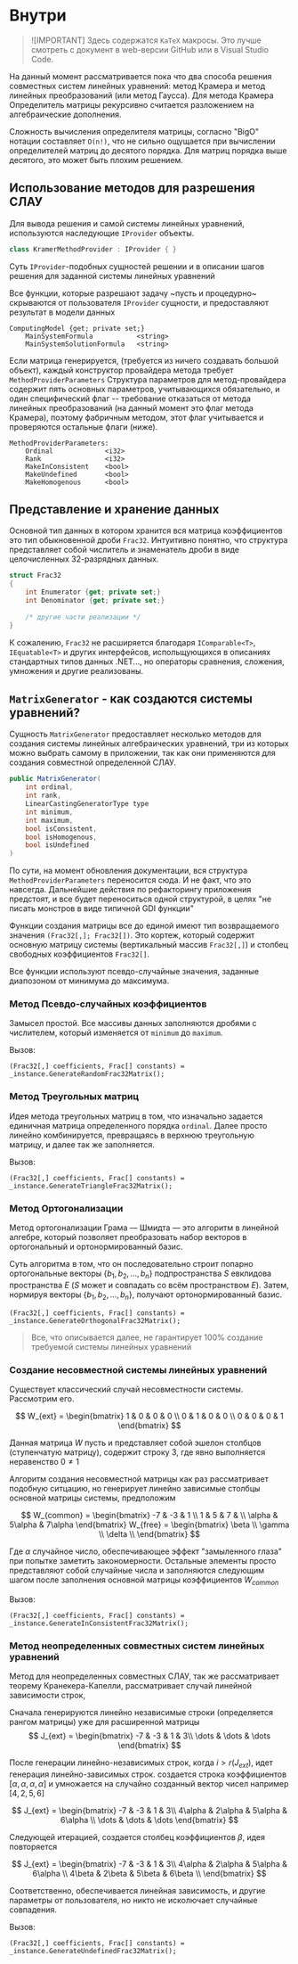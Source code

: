# Внутри

> ![IMPORTANT] Здесь содержатся `KaTeX`
макросы. Это лучше смотреть с документ в 
web-версии GitHub или в Visual Studio Code.

На данный момент рассматривается пока что два способа решения
совместных систем линейных уравнений: метод Крамера
и метод линейных преобразований (или метод Гаусса).
Для метода Крамера Определитель матрицы рекурсивно считается разложением
на алгебраические дополнения.

Сложность вычисления определителя матрицы, согласно
"BigO" нотации составляет `O(n!)`, что не сильно
ощущается при вычислении определителей матриц
до десятого порядка. Для матриц порядка выше десятого,
это может быть плохим решением.

## Использование методов для разрешения СЛАУ
Для вывода решения и самой системы линейных уравнений, 
используются наследующие `IProvider` объекты.

```csharp
class KramerMethodProvider : IProvider { }
```

Суть `IProvider`-подобных сущностей решении
и в описании шагов решения для заданной системы линейных
уравнений

Все функции, которые разрешают задачу ~пусть и процедурно~
скрываются от пользователя `IProvider` сущности, и предоставляют
результат в модели данных

```
ComputingModel {get; private set;}
    MainSystemFormula           <string>
    MainSystemSolutionFormula   <string>
```

Если матрица генерируется, (требуется из ничего создавать большой объект),
каждый конструктор провайдера метода требует `MethodProviderParameters`
Структура параметров для метод-провайдера содержит пять основных параметров,
учитывающихся обязательно, и один специфический флаг -- требование отказаться от метода линейных преобразований
(на данный момент это флаг метода Крамера), поэтому фабричным методом, этот флаг учитывается
и проверяются остальные флаги (ниже).

```
MethodProviderParameters:
    Ordinal             <i32>
    Rank                <i32>
    MakeInConsistent    <bool>
    MakeUndefined       <bool>
    MakeHomogenous      <bool>
```

## Представление и хранение данных
Основной тип данных в котором хранится вся матрица коэффициентов
это тип обыкновенной дроби `Frac32`. Интуитивно понятно, что 
структура представляет собой числитель и знаменатель дроби
в виде целочисленных 32-разрядных данных.

```csharp
struct Frac32 
{
    int Enumerator {get; private set;}
    int Denominator {get; private set;}
    
    /* другие части реализации */
}
```

К сожалению, `Frac32` не расширяется благодаря
`IComparable<T>`, `IEquatable<T>` и других интерфейсов,
испольщующихся в описаниях стандартных типов данных .NET...,
но операторы сравнения, сложения, умножения и другие реализованы.

## `MatrixGenerator` - как создаются системы уравнений?
Сущность `MatrixGenerator` предоставляет несколько методов
для создания системы линейных алгебраических уравнений,
три из которых можно выбрать самому в приложении, так как они
применяются для создания совместной определенной СЛАУ.

```csharp
public MatrixGenerator(
    int ordinal,
    int rank,
    LinearCastingGeneratorType type
    int minimum,
    int maximum,
    bool isConsistent,
    bool isHomogenous,
    bool isUndefined
)
```

По сути, на момент обновления документации, вся структура
`MethodProviderParameters` переносится сюда. И не факт, что это навсегда.
Дальнейшие действия по рефакторингу приложения предстоят, и все будет
переноситься одной структурой, в целях "не писать монстров в виде типичной
GDI функции"

Функции создания матрицы все до единой имеют тип возвращаемого
значения `(Frac32[,]; Frac32[])`. Это кортеж, который содержит
основную матрицу системы (вертикальный массив `Frac32[,]`) и
столбец свободных коэффициентов `Frac32[]`.

Все функции используют псевдо-случайные значения, заданные
диапозоном от минимума до максимума.

### Метод Псевдо-случайных коэффициентов
Замысел простой. Все массивы данных заполняются дробями
с числителем, который изменяется от `minimum` до `maximum`.

Вызов:
```CSharp
(Frac32[,] coefficients, Frac[] constants) = _instance.GenerateRandomFrac32Matrix();
```

### Метод Треугольных матриц
Идея метода треугольных матриц в том, что изначально задается 
единичная матрица определенного порядка `ordinal`. Далее
просто линейно комбинируется, превращаясь в верхнюю
треугольную матрицу, и далее так же заполняется.

Вызов:
```CSharp
(Frac32[,] coefficients, Frac[] constants) = _instance.GenerateTriangleFrac32Matrix();
```

### Метод Ортогонализации
Метод ортогонализации Грама — Шмидта — это алгоритм в 
линейной алгебре, который позволяет преобразовать набор 
векторов в ортогональный и ортонормированный базис.

Суть алгоритма в том, что он последовательно строит 
попарно ортогональные векторы $\{b_1, b_2, ..., b_n\}$ 
подпространства $S$ евклидова пространства $E$ 
($S$ может и совпадать со всём пространством $E$). 
Затем, нормируя векторы $\{b_1, b_2, ..., b_n\}$, 
получают ортонормированный базис.

```CSharp
(Frac32[,] coefficients, Frac[] constants) = _instance.GenerateOrthogonalFrac32Matrix();
```

> Все, что описывается далее, не гарантирует
100% создание требуемой системы линейных уравнений

### Создание несовместной системы линейных уравнений
Существует классический случай несовместности системы.
Рассмотрим его.

$$
W_{ext} = 
\begin{bmatrix}
    1 & 0 & 0 & 0 \\
    0 & 1 & 0 & 0 \\
    0 & 0 & 0 & 1
\end{bmatrix}
$$

Данная матрица $W$ пусть и представляет собой эшелон столбцов (ступенчатую матрицу),
содержит строку 3, где явно выполняется неравенство $0 \neq 1$

Алгоритм создания несовместной матрицы как раз рассматривает подобную ситцацию,
но генерирует линейно зависимые столбцы основной матрицы системы, предположим

$$
W_{common} = 
\begin{bmatrix}
    -7 & -3 & 1 \\
    1 & 5 & 7 & \\
    \alpha & 5\alpha & 7\alpha
\end{bmatrix} W_{free} =
\begin{bmatrix}
    \beta  \\
    \gamma  \\
    \delta  \\
\end{bmatrix}
$$

Где $\alpha$ случайное число, обеспечивающее эффект "замыленного глаза"
при попытке заметить закономерности.
Остальные элементы просто представляют собой случайные числа
и заполняются следующим шагом после заполнения
основной матрицы коэффициентов $W_{common}$

Вызов:
```CSharp
(Frac32[,] coefficients, Frac[] constants) = _instance.GenerateInConsistentFrac32Matrix();
```


### Метод неопределенных совместных систем линейных уравнений

Метод для неопределенных совместных СЛАУ,
так же рассматривает теорему Кранекера-Капелли,
рассматривает случай линейной зависимости строк,

Сначала генерируются линейно независимые строки (определяется рангом матрицы)
уже для расширенной матрицы
$$
J_{ext} = 
\begin{bmatrix}
    -7 & -3 & 1 & 3\\
    \dots & \dots & \dots
\end{bmatrix}
$$

После генерации линейно-независимых строк, когда $i > r(J_{ext})$,
идет генерация линейно-зависимых строк.
создается строка коэффициентов $[\alpha, \alpha, \alpha, \alpha]$
и умножается на случайно созданный вектор чисел например $[4, 2, 5, 6]$

$$
J_{ext} = 
\begin{bmatrix}
    -7 & -3 & 1 & 3\\
    4\alpha & 2\alpha & 5\alpha & 6\alpha \\
    \dots & \dots & \dots
\end{bmatrix}
$$

Следующей итерацией, создается столбец коэффициентов $\beta$,
идея повторяется

$$
J_{ext} = 
\begin{bmatrix}
    -7 & -3 & 1 & 3\\
    4\alpha & 2\alpha & 5\alpha & 6\alpha \\
    4\beta & 2\beta & 5\beta & 6\beta \\
\end{bmatrix}
$$

Соответственно, обеспечивается линейная зависимость, и
другие параметры от пользователя, но никто не исколючает
случайные совпадения.

Вызов:
```CSharp
(Frac32[,] coefficients, Frac[] constants) = _instance.GenerateUndefinedFrac32Matrix();
```
